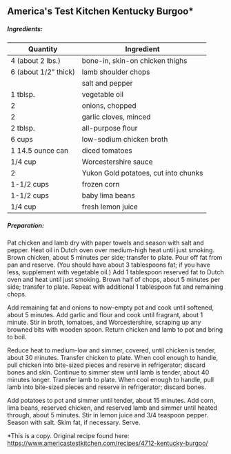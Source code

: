 

## America's Test Kitchen Kentucky Burgoo*

##### Ingredients:
| Quantity             | Ingredient                           |
|----------------------|--------------------------------------|
| 4 (about 2 lbs.)     | bone-in, skin-on chicken thighs      |
| 6 (about 1/2" thick) | lamb shoulder chops                  |
|                      | salt and pepper                      |
| 1 tblsp.             | vegetable oil                        |
| 2                    | onions, chopped                      |
| 2                    | garlic cloves, minced                |
| 2 tblsp.             | all-purpose flour                    |
| 6 cups               | low-sodium chicken broth             |
| 1 14.5 ounce can     | diced tomatoes                       |
| 1/4 cup              | Worcestershire sauce                 |
| 2                    | Yukon Gold potatoes, cut into chunks |
| 1-1/2 cups           | frozen corn                          |
| 1-1/2 cups           | baby lima beans                      |
| 1/4 cup              | fresh lemon juice                    |

##### Preparation:
Pat chicken and lamb dry with paper towels and season with salt and pepper. Heat oil in Dutch oven over 
medium-high heat until just smoking. Brown chicken, about 5 minutes per side; transfer to plate. Pour 
off fat from pan and reserve. (You should have about 3 tablespoons fat; if you have less, supplement with 
vegetable oil.) Add 1 tablespoon reserved fat to Dutch oven and heat until just smoking. Brown half of chops, 
about 5 minutes per side; transfer to plate. Repeat with additional 1 tablespoon fat and remaining chops.

Add remaining fat and onions to now-empty pot and cook until softened, about 5 minutes. Add garlic and 
flour and cook until fragrant, about 1 minute. Stir in broth, tomatoes, and Worcestershire, scraping up any 
browned bits with wooden spoon. Return chicken and lamb to pot and bring to boil.

Reduce heat to medium-low and simmer, covered, until chicken is tender, about 30 minutes. Transfer chicken 
to plate. When cool enough to handle, pull chicken into bite-sized pieces and reserve in refrigerator; 
discard bones and skin. Continue to simmer stew until lamb is tender, about 40 minutes longer. Transfer 
lamb to plate. When cool enough to handle, pull lamb into bite-sized pieces and reserve in 
refrigerator; discard bones.

Add potatoes to pot and simmer until tender, about 15 minutes. Add corn, lima beans, reserved chicken, and 
reserved lamb and simmer until heated through, about 5 minutes. Stir in lemon juice and 3/4 teaspoon pepper. 
Season with salt. Skim fat, if necessary. Serve.

*This is a copy. Original recipe found here:  https://www.americastestkitchen.com/recipes/4712-kentucky-burgoo/
